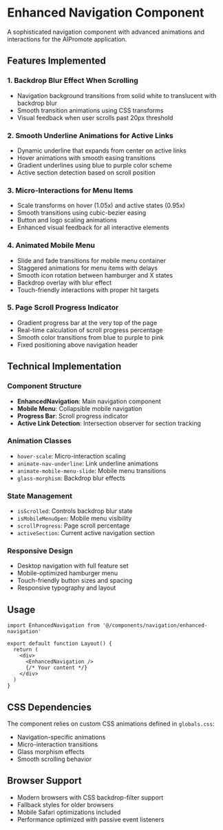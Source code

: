 # Enhanced Navigation Component

A sophisticated navigation component with advanced animations and interactions for the AIPromote application.

## Features Implemented

### 1. Backdrop Blur Effect When Scrolling
- Navigation background transitions from solid white to translucent with backdrop blur
- Smooth transition animations using CSS transforms
- Visual feedback when user scrolls past 20px threshold

### 2. Smooth Underline Animations for Active Links
- Dynamic underline that expands from center on active links
- Hover animations with smooth easing transitions
- Gradient underlines using blue to purple color scheme
- Active section detection based on scroll position

### 3. Micro-Interactions for Menu Items
- Scale transforms on hover (1.05x) and active states (0.95x)
- Smooth transitions using cubic-bezier easing
- Button and logo scaling animations
- Enhanced visual feedback for all interactive elements

### 4. Animated Mobile Menu
- Slide and fade transitions for mobile menu container
- Staggered animations for menu items with delays
- Smooth icon rotation between hamburger and X states
- Backdrop overlay with blur effect
- Touch-friendly interactions with proper hit targets

### 5. Page Scroll Progress Indicator
- Gradient progress bar at the very top of the page
- Real-time calculation of scroll progress percentage
- Smooth color transitions from blue to purple to pink
- Fixed positioning above navigation header

## Technical Implementation

### Component Structure
- **EnhancedNavigation**: Main navigation component
- **Mobile Menu**: Collapsible mobile navigation
- **Progress Bar**: Scroll progress indicator
- **Active Link Detection**: Intersection observer for section tracking

### Animation Classes
- `hover-scale`: Micro-interaction scaling
- `animate-nav-underline`: Link underline animations
- `animate-mobile-menu-slide`: Mobile menu transitions
- `glass-morphism`: Backdrop blur effects

### State Management
- `isScrolled`: Controls backdrop blur state
- `isMobileMenuOpen`: Mobile menu visibility
- `scrollProgress`: Page scroll percentage
- `activeSection`: Current active navigation section

### Responsive Design
- Desktop navigation with full feature set
- Mobile-optimized hamburger menu
- Touch-friendly button sizes and spacing
- Responsive typography and layout

## Usage

```tsx
import EnhancedNavigation from '@/components/navigation/enhanced-navigation'

export default function Layout() {
  return (
    <div>
      <EnhancedNavigation />
      {/* Your content */}
    </div>
  )
}
```

## CSS Dependencies

The component relies on custom CSS animations defined in `globals.css`:
- Navigation-specific animations
- Micro-interaction transitions
- Glass morphism effects
- Smooth scrolling behavior

## Browser Support

- Modern browsers with CSS backdrop-filter support
- Fallback styles for older browsers
- Mobile Safari optimizations included
- Performance optimized with passive event listeners
